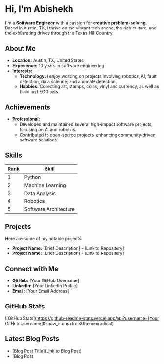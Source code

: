# Hi, I'm Abishekh

I'm a **Software Engineer** with a passion for **creative problem-solving**. Based in Austin, TX, I thrive on the vibrant tech scene, the rich culture, and the exhilarating drives through the Texas Hill Country.

## About Me

- **Location:** Austin, TX, United States
- **Experience:** 10 years in software engineering
- **Interests:** 
  - **Technology:** I enjoy working on projects involving robotics, AI, fault detection, data science, and anomaly detection.
  - **Hobbies:** Collecting art, stamps, coins, vinyl and currency, as well as building LEGO sets.

## Achievements

- **Professional:**
  - Developed and maintained several high-impact software projects, focusing on AI and robotics.
  - Contributed to open-source projects, enhancing community-driven software solutions.

## Skills

| Rank | Skill | 
|------|-------|
| 1    | Python | 
| 2    | Machine Learning | 
| 3    | Data Analysis | 
| 4    | Robotics | 
| 5    | Software Architecture | 

## Projects

Here are some of my notable projects:

- **Project Name:** [Brief Description] - [Link to Repository]
- **Project Name:** [Brief Description] - [Link to Repository]

## Connect with Me

- **GitHub:** [Your GitHub Username]
- **LinkedIn:** [Your LinkedIn Profile]
- **Email:** [Your Email Address]

## GitHub Stats

![GitHub Stats](https://github-readme-stats.vercel.app/api?username=[Your GitHub Username]&show_icons=true&theme=radical)

## Latest Blog Posts

- [Blog Post Title](Link to Blog Post)
- [Blog Post
